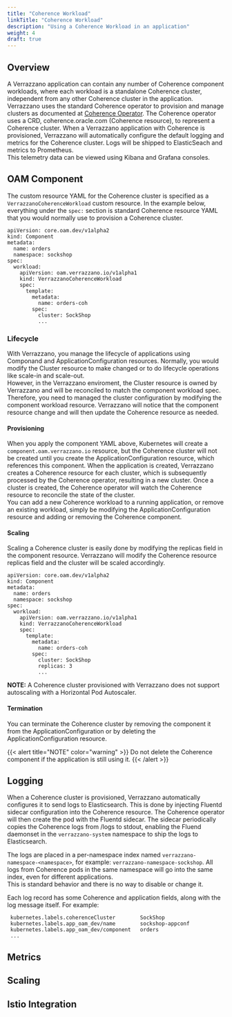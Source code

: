 ```yaml
---
title: "Coherence Workload"
linkTitle: "Coherence Workload"
description: "Using a Coherence Workload in an application"
weight: 4
draft: true
---
```


## Overview
A Verrazzano application can contain any number of Coherence component workloads, where each workload
is a standalone Coherence cluster, independent from any other Coherence cluster in the application.  
Verrazzano uses the standard Coherence operator to provision and manage clusters as documented 
at [Coherence Operator](https://oracle.github.io/coherence-operator/docs/latest).  The Coherence operator
uses a CRD, coherence.oracle.com (Coherence resource), to represent a Coherence cluster.  When a Verrazzano
application with Coherence is provisioned, Verrazzano will automatically configure the default logging and 
metrics for the Coherence cluster.  Logs will be shipped to ElasticSeach and metrics to Prometheus.  
This telemetry data can be viewed using Kibana and Grafana consoles.

## OAM Component
The custom resource YAML for the Coherence cluster is specified as a `VerrazzanoCoherenceWorkload` custom resource. In the 
example below, everything under the `spec:` section is standard Coherence resource YAML that you would normally use
to provision a Coherence cluster.
```
apiVersion: core.oam.dev/v1alpha2
kind: Component
metadata:
  name: orders
  namespace: sockshop
spec:
  workload:
    apiVersion: oam.verrazzano.io/v1alpha1
    kind: VerrazzanoCoherenceWorkload
    spec:
      template:
        metadata:
          name: orders-coh
        spec:
          cluster: SockShop
          ...
```

### Lifecycle
With Verrazzano, you manage the lifecycle of applications using Componand and ApplicationConfiguration resources.
Normally, you would modify the Cluster resource to make changed or to do lifecycle operations like scale-in and scale-out.  
However, in the Verrazzano enviroment, the Cluster resource is owned by Verrazzano and will be reconciled 
to match the component workload spec.  Therefore, you need to managed the cluster configuration by modifying
the component workload resource.  Verrazzano will notice that the component resource change and will then update
the Coherence resource as needed.

#### Provisioning
When you apply the component YAML above, Kubernetes will create a `component.oam.verrazzano.io` resource, but 
the Coherence cluster will not be created until you create the ApplicationConfiguration resource, which references
this component.  When the application is created, Verrazzano creates a Coherence resource for each cluster,
which is subsequently processed by the Coherence operator, resulting in a new cluster.  Once a cluster is created,
the Coherence operator will watch the Coherence resource to reconcile the state of the cluster.  
You can add a new Coherence workload to a running application, or remove an existing workload, simply be modifying
the ApplicationConfiguration resource and adding or removing the Coherence component. 

#### Scaling
Scaling a Coherence cluster is easily done by modifying the replicas field in the component resource.  Verrazzano
will modify the Coherence resource replicas field and the cluster will be scaled accordingly.
```
apiVersion: core.oam.dev/v1alpha2
kind: Component
metadata:
  name: orders
  namespace: sockshop
spec:
  workload:
    apiVersion: oam.verrazzano.io/v1alpha1
    kind: VerrazzanoCoherenceWorkload
    spec:
      template:
        metadata:
          name: orders-coh
        spec:
          cluster: SockShop
          replicas: 3
          ...
```

**NOTE:** A Coherence cluster provisioned with Verrazzano does not support autoscaling with a Horizontal Pod Autoscaler.

#### Termination
You can terminate the Coherence cluster by removing the component it from the ApplicationConfiguration or by
deleting the ApplicationConfiguration resource.

{{< alert title="NOTE" color="warning" >}}
Do not delete the Coherence component if the application is still using it. 
{{< /alert >}}


## Logging
When a Coherence cluster is provisioned, Verrazzano automatically configures it to send logs to Elasticsearch.  This is done by
injecting Fluentd sidecar configuration into the Coherence resource. The Coherence operator will then create the pod with the
Fluentd sidecar.  The sidecar periodically copies the Coherence logs from /logs to stdout, enabling the Fluend daemonset 
in the `verrazzano-system` namespace to ship the logs to Elasticsearch.  

The logs are placed in a per-namespace index named `verrazzano-namespace-<namespace>`, for example: `verrazzano-namespace-sockshop`.
All logs from Coherence pods in the same namespace will go into the same index, even for different applications.  
This is standard behavior and there is no way to disable or change it.

Each log record has some Coherence and application fields, along with the log message itself.  For example:
```
 kubernetes.labels.coherenceCluster        SockShop
 kubernetes.labels.app_oam_dev/name        sockshop-appconf
 kubernetes.labels.app_oam_dev/component   orders
 ...
```

## Metrics

## Scaling

## Istio Integration




